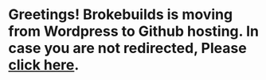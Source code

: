 <html>
  <head>
    <link rel="shortcut icon" href="/images/Logo512.png" /><meta http-equiv="refresh" content="2; url='https://brokebuilds.wordpress.com'" />
  </head>
  <body>
    <p align="center"><h1>Greetings! Brokebuilds is moving from Wordpress to Github hosting. In case you are not redirected, Please <a href="https://brokebuilds.wordpress.com">click here</a>.</h1></p>
  </body>
</html>
